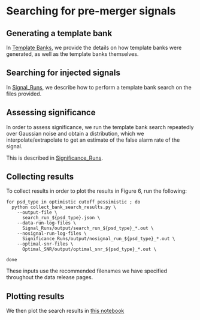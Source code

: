 # Searching for pre-merger signals

## Generating a template bank
In [Template Banks](Template_Banks/README.md), we provide the details on how template banks were generated, as well as the template banks themselves.

## Searching for injected signals
In [Signal_Runs](Signal_Runs/README.md), we describe how to perform a template bank search on the files provided.

## Assessing significance
In order to assess significance, we run the template bank search repeatedly over Gaussian noise and obtain a distribution, which we interpolate/extrapolate to get an estimate of the false alarm rate of the signal.

This is described in [Significance_Runs](Significance_Runs/README.md).

## Collecting results

To collect results in order to plot the results in Figure 6, run the following:

```
for psd_type in optimistic cutoff pessimistic ; do
  python collect_bank_search_results.py \
    --output-file \
      search_run_${psd_type}.json \
    --data-run-log-files \
      Signal_Runs/output/search_run_${psd_type}_*.out \
    --nosignal-run-log-files \
      Significance_Runs/output/nosignal_run_${psd_type}_*.out \
    --optimal-snr-files \
      Optimal_SNR/output/optimal_snr_${psd_type}_*.out \

done

```

These inputs use the recommended filenames we have specified throughout the data release pages.

## Plotting results
We then plot the search results in [this notebook](./plot_search_results.ipynb)